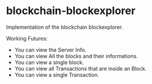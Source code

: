 # blockchain-blockexplorer
Implementation of the blockchain blockexplorer.

Working Futures:
* You can view the Server Info.
* You can view All the blocks and their informations.
* You can view a single block.
* You can view all Transactions that are inside an Block.
* You can view a single Transaction.
